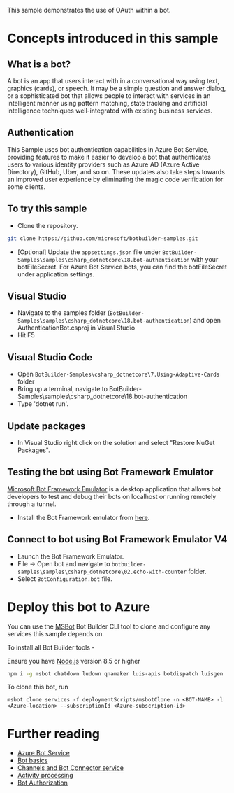 ﻿This sample demonstrates the use of OAuth within a bot.
# Concepts introduced in this sample
## What is a bot?
A bot is an app that users interact with in a conversational way using text, graphics (cards), or speech. It may be a simple question and answer dialog,
or a sophisticated bot that allows people to interact with services in an intelligent manner using pattern matching,
state tracking and artificial intelligence techniques well-integrated with existing business services.
## Authentication
This Sample uses bot authentication capabilities in Azure Bot Service, providing features to make it easier to develop a bot
that authenticates users to various identity providers such as Azure AD (Azure Active Directory), GitHub, Uber, and so on. These
updates also take steps towards an improved user experience by eliminating the magic code verification for some clients.
## To try this sample
- Clone the repository.
```bash
git clone https://github.com/microsoft/botbuilder-samples.git
```
- [Optional] Update the `appsettings.json` file under `BotBuilder-Samples\samples\csharp_dotnetcore\18.bot-authentication` with your botFileSecret.  For Azure Bot Service bots, you can find the botFileSecret under application settings.
## Visual Studio
- Navigate to the samples folder (`BotBuilder-Samples\samples\csharp_dotnetcore\18.bot-authentication`) and open AuthenticationBot.csproj in Visual Studio 
- Hit F5
## Visual Studio Code
- Open `BotBuilder-Samples\csharp_dotnetcore\7.Using-Adaptive-Cards` folder
- Bring up a terminal, navigate to BotBuilder-Samples\samples\csharp_dotnetcore\18.bot-authentication
- Type 'dotnet run'.
## Update packages
- In Visual Studio right click on the solution and select "Restore NuGet Packages".

## Testing the bot using Bot Framework Emulator
[Microsoft Bot Framework Emulator](https://github.com/microsoft/botframework-emulator) is a desktop application that allows bot 
developers to test and debug their bots on localhost or running remotely through a tunnel.
- Install the Bot Framework emulator from [here](https://aka.ms/botframeworkemulator).

## Connect to bot using Bot Framework Emulator **V4**
- Launch the Bot Framework Emulator.
- File -> Open bot and navigate to `botbuilder-samples\samples\csharp_dotnetcore\02.echo-with-counter` folder.
- Select `BotConfiguration.bot` file.
# Deploy this bot to Azure
You can use the [MSBot](https://github.com/microsoft/botbuilder-tools) Bot Builder CLI tool to clone and configure any services this sample depends on. 

To install all Bot Builder tools - 

Ensure you have [Node.js](https://nodejs.org/) version 8.5 or higher

```bash
npm i -g msbot chatdown ludown qnamaker luis-apis botdispatch luisgen
```
To clone this bot, run
```
msbot clone services -f deploymentScripts/msbotClone -n <BOT-NAME> -l <Azure-location> --subscriptionId <Azure-subscription-id>
```
# Further reading
- [Azure Bot Service](https://docs.microsoft.com/en-us/azure/bot-service/bot-service-overview-introduction?view=azure-bot-service-4.0)
- [Bot basics](https://docs.microsoft.com/en-us/azure/bot-service/bot-builder-basics?view=azure-bot-service-4.0)
- [Channels and Bot Connector service](https://docs.microsoft.com/en-us/azure/bot-service/bot-concepts?view=azure-bot-service-4.0)
- [Activity processing](https://docs.microsoft.com/en-us/azure/bot-service/bot-builder-concept-activity-processing?view=azure-bot-service-4.0)
- [Bot Authorization](https://docs.microsoft.com/en-us/azure/bot-service/bot-builder-tutorial-authentication?view=azure-bot-service-4.0)
